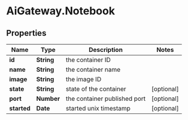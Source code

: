 # AiGateway.Notebook

## Properties
Name | Type | Description | Notes
------------ | ------------- | ------------- | -------------
**id** | **String** | the container ID | 
**name** | **String** | the container name | 
**image** | **String** | the image ID | 
**state** | **String** | state of the container | [optional] 
**port** | **Number** | the container published port | [optional] 
**started** | **Date** | started unix timestamp | [optional] 


